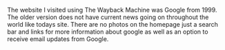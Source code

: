 The website I visited using The Wayback Machine was Google from 1999. The older version does not have current news going on throughout the world like todays site. There are no photos on the homepage just a search bar and links for more information about google as well as an option to receive email updates from Google. 